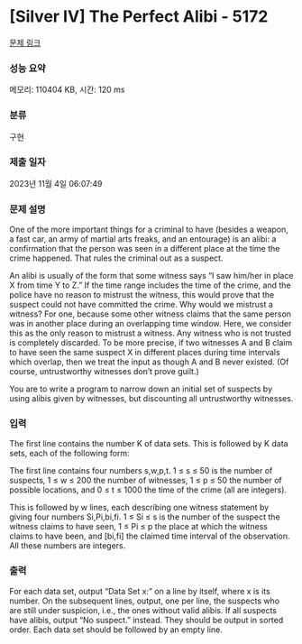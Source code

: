 # [Silver IV] The Perfect Alibi - 5172 

[문제 링크](https://www.acmicpc.net/problem/5172) 

### 성능 요약

메모리: 110404 KB, 시간: 120 ms

### 분류

구현

### 제출 일자

2023년 11월 4일 06:07:49

### 문제 설명

<p>One of the more important things for a criminal to have (besides a weapon, a fast car, an army of martial arts freaks, and an entourage) is an alibi: a confirmation that the person was seen in a different place at the time the crime happened. That rules the criminal out as a suspect.</p>

<p>An alibi is usually of the form that some witness says “I saw him/her in place X from time Y to Z.” If the time range includes the time of the crime, and the police have no reason to mistrust the witness, this would prove that the suspect could not have committed the crime. Why would we mistrust a witness? For one, because some other witness claims that the same person was in another place during an overlapping time window. Here, we consider this as the only reason to mistrust a witness. Any witness who is not trusted is completely discarded. To be more precise, if two witnesses A and B claim to have seen the same suspect X in different places during time intervals which overlap, then we treat the input as though A and B never existed. (Of course, untrustworthy witnesses don’t prove guilt.)</p>

<p>You are to write a program to narrow down an initial set of suspects by using alibis given by witnesses, but discounting all untrustworthy witnesses.</p>

### 입력 

 <p>The first line contains the number K of data sets. This is followed by K data sets, each of the following form:</p>

<p>The first line contains four numbers s,w,p,t. 1 ≤ s ≤ 50 is the number of suspects, 1 ≤ w ≤ 200 the number of witnesses, 1 ≤ p ≤ 50 the number of possible locations, and 0 ≤ t ≤ 1000 the time of the crime (all are integers).</p>

<p>This is followed by w lines, each describing one witness statement by giving four numbers Si,Pi,bi,fi. 1 ≤ Si ≤ s is the number of the suspect the witness claims to have seen, 1 ≤ Pi ≤ p the place at which the witness claims to have been, and [bi,fi] the claimed time interval of the observation. All these numbers are integers.</p>

### 출력 

 <p>For each data set, output “Data Set x:” on a line by itself, where x is its number. On the subsequent lines, output, one per line, the suspects who are still under suspicion, i.e., the ones without valid alibis. If all suspects have alibis, output “No suspect.” instead. They should be output in sorted order. Each data set should be followed by an empty line.</p>

